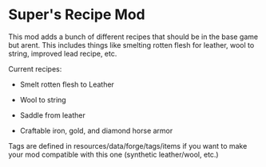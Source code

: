 # Super's Recipe Mod
This mod adds a bunch of different recipes that should be in the base game but arent. This includes things like smelting rotten flesh for leather, wool to string, improved lead recipe, etc.

Current recipes:

- Smelt rotten flesh to Leather

- Wool to string

- Saddle from leather

- Craftable iron, gold, and diamond horse armor


Tags are defined in resources/data/forge/tags/items if you want to make your mod compatible with this one (synthetic leather/wool, etc.)
